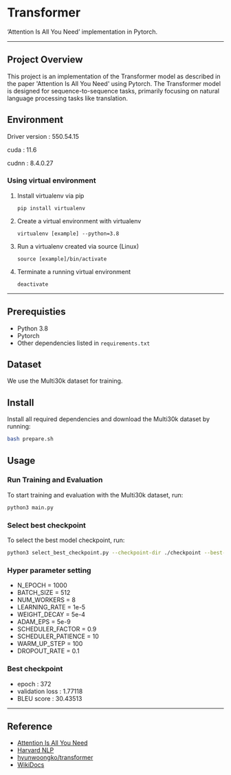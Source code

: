 # Transformer

‘Attention Is All You Need’ implementation in Pytorch.

---
## Project Overview
This project is an implementation of the Transformer model as described in the paper 'Attention Is All You Need' using Pytorch. The Transformer model is designed for sequence-to-sequence tasks, primarily focusing on natural language processing tasks like translation.

## Environment

Driver version : 550.54.15

cuda : 11.6

cudnn : 8.4.0.27

### Using virtual environment

1. Install virtualenv via pip
    
    `pip install virtualenv`
    
2. Create a virtual environment with virtualenv
    
    `virtualenv [example] --python=3.8`
    
3. Run a virtualenv created via source (Linux)
    
    `source [example]/bin/activate`
    
4. Terminate a running virtual environment
    
    `deactivate`
    

---
## Prerequisties
- Python 3.8
- Pytorch
- Other dependencies listed in `requirements.txt`

## Dataset
We use the Multi30k dataset for training.

## Install
Install all required dependencies and download the Multi30k dataset by running:

```bash
bash prepare.sh
```

## Usage

### Run Training and Evaluation
To start training and evaluation with the Multi30k dataset, run:

```bash
python3 main.py
```

### Select best checkpoint
To select the best model checkpoint, run:

```bash
python3 select_best_checkpoint.py --checkpoint-dir ./checkpoint --best-model-path ./best_model.pt
```
### Hyper parameter setting

- N_EPOCH = 1000
- BATCH_SIZE = 512
- NUM_WORKERS = 8
- LEARNING_RATE = 1e-5
- WEIGHT_DECAY = 5e-4
- ADAM_EPS = 5e-9
- SCHEDULER_FACTOR = 0.9
- SCHEDULER_PATIENCE = 10
- WARM_UP_STEP = 100
- DROPOUT_RATE = 0.1
### Best checkpoint

- epoch : 372
- validation loss : 1.77118
- BLEU score : 30.43513

---

## Reference

- [Attention Is All You Need](https://arxiv.org/pdf/1706.03762.pdf)
- [Harvard NLP](http://nlp.seas.harvard.edu/2018/04/03/attention.html)
- [hyunwoongko/transformer](https://github.com/hyunwoongko/transformer)
- [WikiDocs](https://wikidocs.net/31379)
